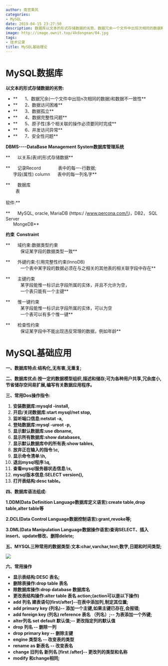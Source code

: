 ```yaml
---
author: 南宫乘风
categories:
- MySQL
date: 2019-04-15 23:27:50
description: 数据库以文本的形式存储数据的劣势、数据冗余一个文件中出现次相同的数据和数据不一致性、数据访问困难、数据孤立、数据完整性问题、原子性多个相关联的操作必须要同时完成、并发访问异常、安全性问题数据库管理系统。。。。。。。
image: http://image.ownit.top/4kdongman/04.jpg
tags:
- 技术记录
title: MySQL基础理论
---
```


<!--more-->

# **MySQL数据库**

**以文本的形式存储数据的劣势:**

- **      1、数据冗余\(一个文件中出现n次相同的数据\)和数据不一致性**
- **      2、数据访问困难**
- **      3、数据孤立**
- **      4、数据完整性问题**
- **      5、原子性\(多个相关联的操作必须要同时完成**
- **      6、并发访问异常**
- **      7、安全性问题**

**DBMS----DataBase Management System数据库管理系统**

**      以关系\(表\)的形式存储数据**

**      记录Record              表中的每一-行数据;  
      字段\(属性\) column      表中的每一列名字**

**      数据库  
        表  
        
软件:**

**      MySQL, oracle, MariaDB \(https:/ /www.percona.com/\)，DB2， SQL Server  
      MongeDB**

**约束  Constraint**

**      域约束:数据类型约束  
            保证某字段的数据类型一致**

**      外键约束:引用完整性约束\(InnoDB\)  
            一个表中某字段的数据必须在与之相关的其他表的相关联字段中存在**

**      主键约束  
            某字段能惟一标识此字段所属的实体，并且不允许为空，  
            一个表只能有一个主键**

**      惟一键约束  
            某字段能惟一标识此字段所属的实体，可以为空   
            一个表可以有多个惟一键**

**      检查性约束  
            保证某字段中不能出现违反常理的数据，例如年龄**

# **MySQL基础应用**

**一、数据库特点:结构化,无有害,无重复;**

**二、数据库优点:按一定的数据模型组织,描述和储存;可为各种用户共享,冗余度小,节省储存空间易扩展,编写有关数据应用程序。**

**三、常用Dos操作指令:**

1.  **安装数据库:mysqld -install,**
2.  **开启/关闭数据库:start mysql/net stop,**
3.  **监听端口信息:netstat -a,**
4.  **登陆数据库:mysql -uroot -p,**
5.  **显示默认数据库:use dbname,**
6.  **显示所有数据库:show databases,**
7.  **显示默认数据库中的所有表:show tables,**
8.  **放弃正在输入的指令:\\c,**
9.  **显示命令清单:\\h,**
10.  **退出mysql程序:\\q,**
11.  **查看mysql服务器状态信息:\\s,**
12.  **mysql版本信息:SELECT version\(\),**
13.  **打开表结构:desc table。**

**四、数据库语法组成:**

**1.DDM\(Data Definition Language数据库定义语言\):create table,drop table,alter table等**

**2.DCL\(Data Control Language数据控制语言\):grant,revoke等;**

**3.DML\(Data Manipulation Language数据操作语言\)查询SELECT、插入insert、update修改、删除delete;**

**五、MYSQL三种常用的数据类型:文本:char,varchar,text;数字,日期和时间类型;**

**![](http://image.ownit.top/csdn/993601-20160731132726059-281428318.png)**

**六、常用操作**

- **显示表结构:DESC 表名;**
- **删除表操作:drop table 表名**
- **除数据库操作:drop database 数据库名**
- **更改表结构操作:alter table 表名 action;\(action可以是以下操作\)**
- **add 列名 建表语句\[first/after\]--在表中添加列,制定其位置;**
- **add primary key \(列名\)-- 添加一个主键,如果主键已存在,会报错;**
- **add foreign key \(列名\) reference 表名 （列名）;-- 为表添加一个外键;**
- **alter列名 set default 默认值;-- 更改指定列的默认值**
- **drop 列名 -- 删除一列**
- **drop primary key -- 删除主键**
- **engine 类型名 -- 改变表的类型**
- **rename as 新表名 -- 改变表名**
- **change 旧列名 新列名 \[first /after\]-- 更改列的类型和名称**
- **modify 和change相同;**